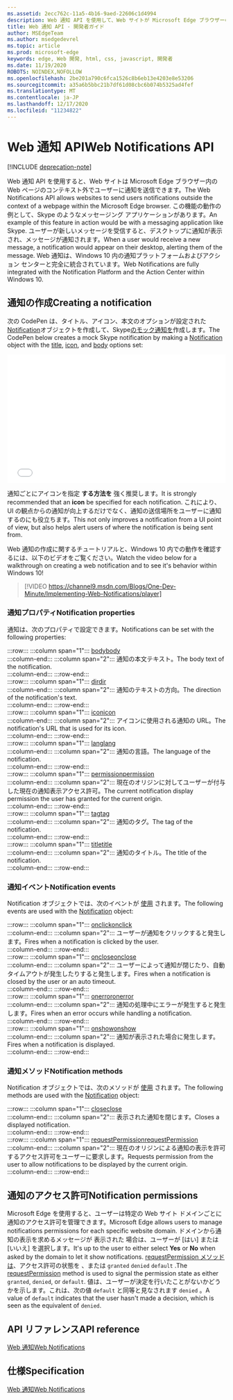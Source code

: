 ```yaml
---
ms.assetid: 2ecc762c-11a5-4b16-9aed-22606c1d4994
description: Web 通知 API を使用して、Web サイトが Microsoft Edge ブラウザーのコンテキスト外でユーザーに通知を送信する方法について説明します。
title: Web 通知 API - 開発者ガイド
author: MSEdgeTeam
ms.author: msedgedevrel
ms.topic: article
ms.prod: microsoft-edge
keywords: edge, Web 開発, html, css, javascript, 開発者
ms.date: 11/19/2020
ROBOTS: NOINDEX,NOFOLLOW
ms.openlocfilehash: 2be201a790c6fca1526c8b6eb13e4203e8e53206
ms.sourcegitcommit: a35a6b5bbc21b7df61d08cbc6b074b5325ad4fef
ms.translationtype: MT
ms.contentlocale: ja-JP
ms.lasthandoff: 12/17/2020
ms.locfileid: "11234822"
---
```

# <span data-ttu-id="b74d6-104">Web 通知 API</span><span class="sxs-lookup"><span data-stu-id="b74d6-104">Web Notifications API</span></span>  

[!INCLUDE [deprecation-note](../../includes/legacy-edge-note.md)]  

<span data-ttu-id="b74d6-105">Web 通知 API を使用すると、Web サイトは Microsoft Edge ブラウザー内の Web ページのコンテキスト外でユーザーに通知を送信できます。</span><span class="sxs-lookup"><span data-stu-id="b74d6-105">The Web Notifications API allows websites to send users notifications outside the context of a webpage within the Microsoft Edge browser.</span></span>  <span data-ttu-id="b74d6-106">この機能の動作の例として、Skype のようなメッセージング アプリケーションがあります。</span><span class="sxs-lookup"><span data-stu-id="b74d6-106">An example of this feature in action would be with a messaging application like Skype.</span></span>  <span data-ttu-id="b74d6-107">ユーザーが新しいメッセージを受信すると、デスクトップに通知が表示され、メッセージが通知されます。</span><span class="sxs-lookup"><span data-stu-id="b74d6-107">When a user would receive a new message, a notification would appear on their desktop, alerting them of the message.</span></span>  <span data-ttu-id="b74d6-108">Web 通知は、Windows 10 内の通知プラットフォームおよびアクション センターと完全に統合されています。</span><span class="sxs-lookup"><span data-stu-id="b74d6-108">Web Notifications are fully integrated with the Notification Platform and the Action Center within Windows 10.</span></span>  

## <span data-ttu-id="b74d6-109">通知の作成</span><span class="sxs-lookup"><span data-stu-id="b74d6-109">Creating a notification</span></span>  

<span data-ttu-id="b74d6-110">次の CodePen は、タイトル、アイコン、本文のオプションが設定[](https://msdn.microsoft.com/library/mt710826)された[Notification](https://msdn.microsoft.com/library/mt710818)オブジェクトを作成して、Skype[のモック](https://msdn.microsoft.com/library/mt710814)[通知を](https://msdn.microsoft.com/library/mt710811)作成します。</span><span class="sxs-lookup"><span data-stu-id="b74d6-110">The CodePen below creates a mock Skype notification by making a [Notification](https://msdn.microsoft.com/library/mt710818) object with the [title](https://msdn.microsoft.com/library/mt710826), [icon](https://msdn.microsoft.com/library/mt710814), and [body](https://msdn.microsoft.com/library/mt710811) options set:</span></span>  

<iframe height='295' scrolling='no' title='<span data-ttu-id="b74d6-111">Web 通知</span><span class="sxs-lookup"><span data-stu-id="b74d6-111">Web notifications</span></span>' src='//codepen.io/MicrosoftEdgeDocumentation/embed/RGbxWW/?height=295&theme-id=23761&default-tab=result&embed-version=2&editable=true' frameborder='no' allowtransparency='true' allowfullscreen='true' style='width: 100%;'><span data-ttu-id="b74d6-112">CodePen で Microsoft Edge Docs ( @MicrosoftEdgeDocumentation ) によるペン <a href='https://codepen.io/MicrosoftEdgeDocumentation/pen/RGbxWW/'> Web </a> <a href='https://codepen.io/MicrosoftEdgeDocumentation'> </a> 通知 <a href='https://codepen.io'> を参照してください </a> 。</span><span class="sxs-lookup"><span data-stu-id="b74d6-112">See the Pen <a href='https://codepen.io/MicrosoftEdgeDocumentation/pen/RGbxWW/'>Web notifications</a> by Microsoft Edge Docs (<a href='https://codepen.io/MicrosoftEdgeDocumentation'>@MicrosoftEdgeDocumentation</a>) on <a href='https://codepen.io'>CodePen</a>.</span></span></iframe>  

<span data-ttu-id="b74d6-113">通知ごとにアイコンを指定 **する方法を** 強く推奨します。</span><span class="sxs-lookup"><span data-stu-id="b74d6-113">It is strongly recommended that an **icon** be specified for each notification.</span></span>  <span data-ttu-id="b74d6-114">これにより、UI の観点からの通知が向上するだけでなく、通知の送信場所をユーザーに通知するのにも役立ちます。</span><span class="sxs-lookup"><span data-stu-id="b74d6-114">This not only improves a notification from a UI point of view, but also helps alert users of where the notification is being sent from.</span></span>  

<span data-ttu-id="b74d6-115">Web 通知の作成に関するチュートリアルと、Windows 10 内での動作を確認するには、以下のビデオをご覧ください。</span><span class="sxs-lookup"><span data-stu-id="b74d6-115">Watch the video below for a walkthrough on creating a web notification and to see it's behavior within Windows 10!</span></span>  

> [!VIDEO https://channel9.msdn.com/Blogs/One-Dev-Minute/Implementing-Web-Notifications/player]  

### <span data-ttu-id="b74d6-116">通知プロパティ</span><span class="sxs-lookup"><span data-stu-id="b74d6-116">Notification properties</span></span>  

<span data-ttu-id="b74d6-117">通知は、次のプロパティで設定できます。</span><span class="sxs-lookup"><span data-stu-id="b74d6-117">Notifications can be set with the following properties:</span></span>  

:::row:::
   :::column span="1":::
      [<span data-ttu-id="b74d6-118">body</span><span class="sxs-lookup"><span data-stu-id="b74d6-118">body</span></span>](https://developer.mozilla.org/docs/Web/API/Notification/body)  
   :::column-end:::
   :::column span="2":::
      <span data-ttu-id="b74d6-119">通知の本文テキスト。</span><span class="sxs-lookup"><span data-stu-id="b74d6-119">The body text of the notification.</span></span>  
   :::column-end:::
:::row-end:::  
:::row:::
   :::column span="1":::
      [<span data-ttu-id="b74d6-120">dir</span><span class="sxs-lookup"><span data-stu-id="b74d6-120">dir</span></span>](https://developer.mozilla.org/docs/Web/API/Notification/dir)  
   :::column-end:::
   :::column span="2":::
      <span data-ttu-id="b74d6-121">通知のテキストの方向。</span><span class="sxs-lookup"><span data-stu-id="b74d6-121">The direction of the notification's text.</span></span>  
   :::column-end:::
:::row-end:::  
:::row:::
   :::column span="1":::
      [<span data-ttu-id="b74d6-122">icon</span><span class="sxs-lookup"><span data-stu-id="b74d6-122">icon</span></span>](https://developer.mozilla.org/docs/Web/API/Notification/icon)  
   :::column-end:::
   :::column span="2":::
      <span data-ttu-id="b74d6-123">アイコンに使用される通知の URL。</span><span class="sxs-lookup"><span data-stu-id="b74d6-123">The notification's URL that is used for its icon.</span></span>  
   :::column-end:::
:::row-end:::  
:::row:::
   :::column span="1":::
      [<span data-ttu-id="b74d6-124">lang</span><span class="sxs-lookup"><span data-stu-id="b74d6-124">lang</span></span>](https://developer.mozilla.org/docs/Web/API/Notification/lang)  
   :::column-end:::
   :::column span="2":::
      <span data-ttu-id="b74d6-125">通知の言語。</span><span class="sxs-lookup"><span data-stu-id="b74d6-125">The language of the notification.</span></span>  
   :::column-end:::
:::row-end:::  
:::row:::
   :::column span="1":::
      [<span data-ttu-id="b74d6-126">permission</span><span class="sxs-lookup"><span data-stu-id="b74d6-126">permission</span></span>](https://developer.mozilla.org/docs/Web/API/Notification/permission)  
   :::column-end:::
   :::column span="2":::
      <span data-ttu-id="b74d6-127">現在のオリジンに対してユーザーが付与した現在の通知表示アクセス許可。</span><span class="sxs-lookup"><span data-stu-id="b74d6-127">The current notification display permission the user has granted for the current origin.</span></span>  
   :::column-end:::
:::row-end:::  
:::row:::
   :::column span="1":::
      [<span data-ttu-id="b74d6-128">tag</span><span class="sxs-lookup"><span data-stu-id="b74d6-128">tag</span></span>](https://developer.mozilla.org/docs/Web/API/Notification/tag)  
   :::column-end:::
   :::column span="2":::
      <span data-ttu-id="b74d6-129">通知のタグ。</span><span class="sxs-lookup"><span data-stu-id="b74d6-129">The tag of the notification.</span></span>  
   :::column-end:::
:::row-end:::  
:::row:::
   :::column span="1":::
      [<span data-ttu-id="b74d6-130">title</span><span class="sxs-lookup"><span data-stu-id="b74d6-130">title</span></span>](https://developer.mozilla.org/docs/Web/API/Notification/title)  
   :::column-end:::
   :::column span="2":::
      <span data-ttu-id="b74d6-131">通知のタイトル。</span><span class="sxs-lookup"><span data-stu-id="b74d6-131">The title of the notification.</span></span>  
   :::column-end:::
:::row-end:::  

### <span data-ttu-id="b74d6-132">通知イベント</span><span class="sxs-lookup"><span data-stu-id="b74d6-132">Notification events</span></span>  

<span data-ttu-id="b74d6-133">Notification オブジェクトでは、次のイベントが [使用](https://developer.mozilla.org/docs/Web/API/Notification) されます。</span><span class="sxs-lookup"><span data-stu-id="b74d6-133">The following events are used with the [Notification](https://developer.mozilla.org/docs/Web/API/Notification) object:</span></span>  

:::row:::
   :::column span="1":::
      [<span data-ttu-id="b74d6-134">onclick</span><span class="sxs-lookup"><span data-stu-id="b74d6-134">onclick</span></span>](https://developer.mozilla.org/docs/Web/API/Element/click_event)  
   :::column-end:::
   :::column span="2":::
      <span data-ttu-id="b74d6-135">ユーザーが通知をクリックすると発生します。</span><span class="sxs-lookup"><span data-stu-id="b74d6-135">Fires when a notification is clicked by the user.</span></span>  
   :::column-end:::
:::row-end:::  
:::row:::
   :::column span="1":::
      [<span data-ttu-id="b74d6-136">onclose</span><span class="sxs-lookup"><span data-stu-id="b74d6-136">onclose</span></span>](https://developer.mozilla.org/docs/Archive/Mozilla/XUL/Events/close_event)  
   :::column-end:::
   :::column span="2":::
      <span data-ttu-id="b74d6-137">ユーザーによって通知が閉じたり、自動タイムアウトが発生したりすると発生します。</span><span class="sxs-lookup"><span data-stu-id="b74d6-137">Fires when a notification is closed by the user or an auto timeout.</span></span>  
   :::column-end:::
:::row-end:::  
:::row:::
   :::column span="1":::
      [<span data-ttu-id="b74d6-138">onerror</span><span class="sxs-lookup"><span data-stu-id="b74d6-138">onerror</span></span>](https://developer.mozilla.org/docs/Web/API/Element/error_event)  
   :::column-end:::
   :::column span="2":::
      <span data-ttu-id="b74d6-139">通知の処理中にエラーが発生すると発生します。</span><span class="sxs-lookup"><span data-stu-id="b74d6-139">Fires when an error occurs while handling a notification.</span></span>  
   :::column-end:::
:::row-end:::  
:::row:::
   :::column span="1":::
      [<span data-ttu-id="b74d6-140">onshow</span><span class="sxs-lookup"><span data-stu-id="b74d6-140">onshow</span></span>](https://developer.mozilla.org/docs/Web/API/Element/show_event)  
   :::column-end:::
   :::column span="2":::
      <span data-ttu-id="b74d6-141">通知が表示された場合に発生します。</span><span class="sxs-lookup"><span data-stu-id="b74d6-141">Fires when a notification is displayed.</span></span>  
   :::column-end:::
:::row-end:::  

### <span data-ttu-id="b74d6-142">通知メソッド</span><span class="sxs-lookup"><span data-stu-id="b74d6-142">Notification methods</span></span>  

<span data-ttu-id="b74d6-143">Notification オブジェクトでは、次のメソッドが [使用](https://developer.mozilla.org/docs/Web/API/Notification) されます。</span><span class="sxs-lookup"><span data-stu-id="b74d6-143">The following methods are used with the [Notification](https://developer.mozilla.org/docs/Web/API/Notification) object:</span></span>  

:::row:::
   :::column span="1":::
      [<span data-ttu-id="b74d6-144">close</span><span class="sxs-lookup"><span data-stu-id="b74d6-144">close</span></span>](https://developer.mozilla.org/docs/Web/API/Notification/close)  
   :::column-end:::
   :::column span="2":::
      <span data-ttu-id="b74d6-145">表示された通知を閉じます。</span><span class="sxs-lookup"><span data-stu-id="b74d6-145">Closes a displayed notification.</span></span>  
   :::column-end:::
:::row-end:::  
:::row:::
   :::column span="1":::
      [<span data-ttu-id="b74d6-146">requestPermission</span><span class="sxs-lookup"><span data-stu-id="b74d6-146">requestPermission</span></span>](https://developer.mozilla.org/docs/Web/API/Notification/requestPermission)  
   :::column-end:::
   :::column span="2":::
      <span data-ttu-id="b74d6-147">現在のオリジンによる通知の表示を許可するアクセス許可をユーザーに要求します。</span><span class="sxs-lookup"><span data-stu-id="b74d6-147">Requests permission from the user to allow notifications to be displayed by the current origin.</span></span>  
   :::column-end:::
:::row-end:::  

## <span data-ttu-id="b74d6-148">通知のアクセス許可</span><span class="sxs-lookup"><span data-stu-id="b74d6-148">Notification permissions</span></span>  

<span data-ttu-id="b74d6-149">Microsoft Edge を使用すると、ユーザーは特定の Web サイト ドメインごとに通知のアクセス許可を管理できます。</span><span class="sxs-lookup"><span data-stu-id="b74d6-149">Microsoft Edge allows users to manage notifications permissions for each specific website domain.</span></span>  <span data-ttu-id="b74d6-150">ドメインから通知の表示を求めるメッセージが 表示された 場合は、ユーザーが [はい] または [いいえ] を選択します。</span><span class="sxs-lookup"><span data-stu-id="b74d6-150">It's up to the user to either select **Yes** or **No** when asked by the domain to let it show notifications.</span></span>  <span data-ttu-id="b74d6-151">[requestPermission メソッドは](https://developer.mozilla.org/docs/Web/API/Notification/requestPermission)、アクセス許可の状態を 、または `granted` `denied` `default` .</span><span class="sxs-lookup"><span data-stu-id="b74d6-151">The [requestPermission](https://developer.mozilla.org/docs/Web/API/Notification/requestPermission) method is used to signal the permission state as either `granted`, `denied`, or `default`.</span></span>  <span data-ttu-id="b74d6-152">値は、ユーザーが決定を行いたことがないかどうかを示します。これは、次の値 `default` と同等と見なされます `denied` 。</span><span class="sxs-lookup"><span data-stu-id="b74d6-152">A value of `default` indicates that the user hasn't made a decision, which is seen as the equivalent of `denied`.</span></span>  

## <span data-ttu-id="b74d6-153">API リファレンス</span><span class="sxs-lookup"><span data-stu-id="b74d6-153">API reference</span></span>  

[<span data-ttu-id="b74d6-154">Web 通知</span><span class="sxs-lookup"><span data-stu-id="b74d6-154">Web Notifications</span></span>](https://developer.mozilla.org/docs/Web/API/Notifications_API)  

## <span data-ttu-id="b74d6-155">仕様</span><span class="sxs-lookup"><span data-stu-id="b74d6-155">Specification</span></span>  

[<span data-ttu-id="b74d6-156">Web 通知</span><span class="sxs-lookup"><span data-stu-id="b74d6-156">Web Notifications</span></span>](https://notifications.spec.whatwg.org)  
